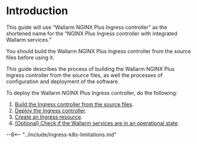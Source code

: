 [link-next-chapter]:    assembly.md
[link-ingress-controller-assembly]: assembly.md
[link-ingress-controller-deploy]:   deploy.md
[link-ingress-resource-creation]:   resource-creation.md
[link-wallarm-services-check]:      wallarm-services-check.md

# Introduction

This guide will use “Wallarm NGINX Plus Ingress controller” as the shortened name for the “NGINX Plus Ingress controller with integrated Wallarm services.”

You should build the Wallarm NGINX Plus Ingress controller from the source files before using it. 

This guide describes the process of building the Wallarm NGINX Plus Ingress controller from the source files, as well the processes of configuration and deployment of the software. 
    
To deploy the Wallarm NGINX Plus Ingress controller, do the following:
1.   [Build the Ingress controller from the source files][link-ingress-controller-assembly].
2.   [Deploy the Ingress controller][link-ingress-controller-deploy].
3.   [Create an Ingress resource][link-ingress-resource-creation].
4.   [(Optional) Check if the Wallarm services are in an operational state][link-wallarm-services-check].

--8<-- "../include/ingress-k8s-limitations.md"
